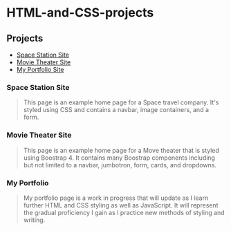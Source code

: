 # HTML-and-CSS-projects

## Projects
* [Space Station Site](https://wcvaughan.github.io/wcvaughan.spacestation.io/)
* [Movie Theater Site](https://wcvaughan.github.io/wcvaughan.cinema.io/)
* [My Portfolio Site](https://wcvaughan.github.io/wcvaughan.myportfolio.io/)
### Space Station Site
> This page is an example home page for a Space travel company. It's styled using CSS and contains a navbar, image containers, and a form.
### Movie Theater Site
> This page is an example home page for a Move theater that is styled using Boostrap 4. It contains many Boostrap components including but not limited to a navbar, jumbotron, form, cards, and dropdowns.
### My Portfolio
> My portfolio page is a work in progress that will update as I learn further HTML and CSS styling as well as JavaScript. It will represent the gradual proficiency I gain as I practice new methods of styling and writing.
